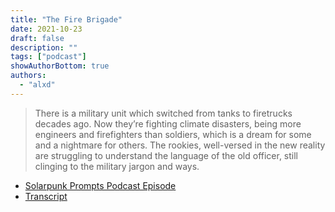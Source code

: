```yaml
---
title: "The Fire Brigade"
date: 2021-10-23
draft: false
description: ""
tags: ["podcast"]
showAuthorBottom: true
authors:
  - "alxd"
---
```


> There is a military unit which switched from tanks to firetrucks decades ago. Now they’re fighting climate disasters, being more engineers and firefighters than soldiers, which is a dream for some and a nightmare for others. The rookies, well-versed in the new reality are struggling to understand the language of the old officer, still clinging to the military jargon and ways.

- [Solarpunk Prompts Podcast Episode](https://podcast.tomasino.org/@SolarpunkPrompts/episodes/the-fire-brigade)
- [Transcript](https://wiki.tomasino.org/writing/Solarpunk-Prompts---The-Fire-Brigade)
